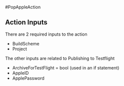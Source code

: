 #PopAppleAction

## Action Inputs

There are 2 required inputs to the action
  - BuildScheme 
  - Project

The other inputs are related to Publishing to Testflight
  - ArchiveForTestFlight = bool (used in an if statement)
  - AppleID
  - ApplePassword